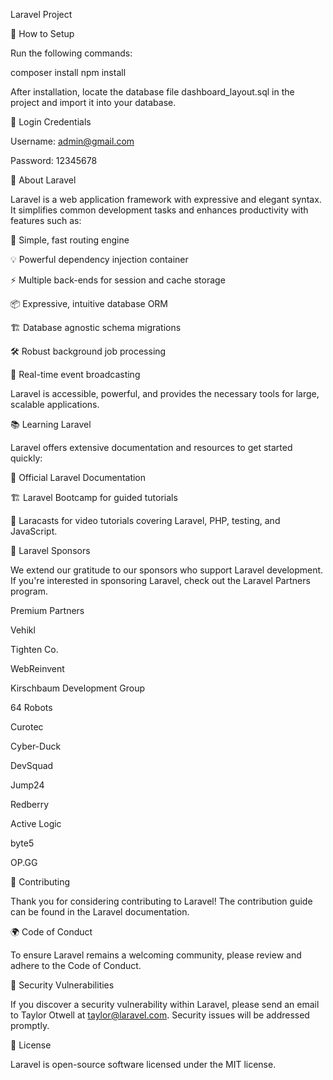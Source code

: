 Laravel Project

🚀 How to Setup

Run the following commands:

composer install
npm install

After installation, locate the database file dashboard_layout.sql in the project and import it into your database.

🔑 Login Credentials

Username: admin@gmail.com

Password: 12345678

📖 About Laravel

Laravel is a web application framework with expressive and elegant syntax. It simplifies common development tasks and enhances productivity with features such as:

🔗 Simple, fast routing engine

💡 Powerful dependency injection container

⚡ Multiple back-ends for session and cache storage

📦 Expressive, intuitive database ORM

🏗️ Database agnostic schema migrations

🛠️ Robust background job processing

📡 Real-time event broadcasting

Laravel is accessible, powerful, and provides the necessary tools for large, scalable applications.

📚 Learning Laravel

Laravel offers extensive documentation and resources to get started quickly:

📖 Official Laravel Documentation

🏗️ Laravel Bootcamp for guided tutorials

🎥 Laracasts for video tutorials covering Laravel, PHP, testing, and JavaScript.

💎 Laravel Sponsors

We extend our gratitude to our sponsors who support Laravel development. If you're interested in sponsoring Laravel, check out the Laravel Partners program.

Premium Partners

Vehikl

Tighten Co.

WebReinvent

Kirschbaum Development Group

64 Robots

Curotec

Cyber-Duck

DevSquad

Jump24

Redberry

Active Logic

byte5

OP.GG

🤝 Contributing

Thank you for considering contributing to Laravel! The contribution guide can be found in the Laravel documentation.

🌍 Code of Conduct

To ensure Laravel remains a welcoming community, please review and adhere to the Code of Conduct.

🔐 Security Vulnerabilities

If you discover a security vulnerability within Laravel, please send an email to Taylor Otwell at taylor@laravel.com. Security issues will be addressed promptly.

📜 License

Laravel is open-source software licensed under the MIT license.

